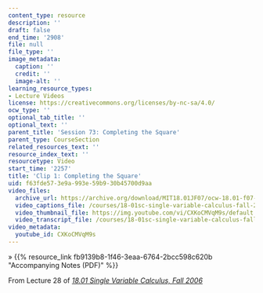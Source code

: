 ```yaml
---
content_type: resource
description: ''
draft: false
end_time: '2908'
file: null
file_type: ''
image_metadata:
  caption: ''
  credit: ''
  image-alt: ''
learning_resource_types:
- Lecture Videos
license: https://creativecommons.org/licenses/by-nc-sa/4.0/
ocw_type: ''
optional_tab_title: ''
optional_text: ''
parent_title: 'Session 73: Completing the Square'
parent_type: CourseSection
related_resources_text: ''
resource_index_text: ''
resourcetype: Video
start_time: '2257'
title: 'Clip 1: Completing the Square'
uid: f63fde57-3e9a-993e-59b9-30b45700d9aa
video_files:
  archive_url: https://archive.org/download/MIT18.01JF07/ocw-18.01-f07-lec28_300k.mp4
  video_captions_file: /courses/18-01sc-single-variable-calculus-fall-2010/eb5a31e273bf520aaf55b937e2222ff8_CXKoCMVqM9s.vtt
  video_thumbnail_file: https://img.youtube.com/vi/CXKoCMVqM9s/default.jpg
  video_transcript_file: /courses/18-01sc-single-variable-calculus-fall-2010/8fc96b6d22aca763de12b80dbcb53817_CXKoCMVqM9s.pdf
video_metadata:
  youtube_id: CXKoCMVqM9s
---
```

» {{% resource_link fb9139b8-1f46-3eaa-6764-2bcc598c620b "Accompanying Notes (PDF)" %}}

From Lecture 28 of [_18.01 Single Variable Calculus, Fall 2006_](/courses/18-01-single-variable-calculus-fall-2006/video_galleries/video-lectures)